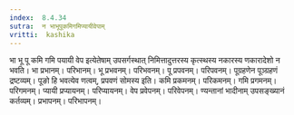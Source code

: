 ```yaml
---
index:  8.4.34
sutra:  न भाभूपूकमिगमिप्यायीवेपाम्
vritti:  kashika 
---
```


भा भू पू कमि गमि पयायी वेप इत्येतेषाम् उपसर्गस्थात् निमित्तादुत्तरस्य कृत्स्थस्य नकारस्य णकारादेशो न भवति। भा प्रभानम्। परिभानम्। भू प्रभवनम्। परिभवनम्। पू प्रपवनम्। परिपवनम्। पूग्रहणेन पूञ्ग्रहणं द्रष्टव्यम्। पूङो हि भवत्येव णत्वम्, प्रपवणं सोमस्य इति। कमि प्रकमनम्। परिकमनम्। गमि प्रगमनम्। परिगमनम्। प्यायी प्रप्यायनम्। परिप्यायनम्। वेप प्रवेपनम्। परिवेपनम्। ण्यन्तानां भादीनाम् उपसङ्ख्यानं कर्तव्यम्। प्रभापनम्। परिभापनम्।

